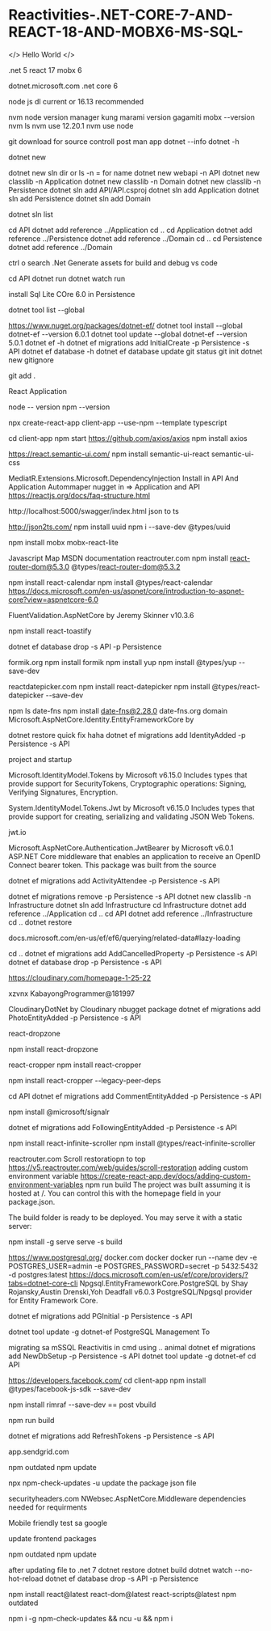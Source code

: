 # Reactivities-.NET-CORE-7-AND-REACT-18-AND-MOBX6-MS-SQL-
&lt;/> Hello World &lt;/>



.net 5
react 17
mobx 6

dotnet.microsoft.com
.net core 6

node js dl current or 16.13 recommended

nvm node version manager kung marami version gagamiti 
mobx --version
nvm ls
nvm use 12.20.1
nvm use node


git download for source controll
post man app
dotnet --info
dotnet  -h

dotnet new 


dotnet new sln 
dir    or ls
-n = for name
dotnet new webapi -n API
dotnet new classlib -n Application
dotnet new classlib -n Domain
dotnet new classlib -n Persistence
dotnet sln add API/API.csproj
dotnet sln add Application 
dotnet sln add Persistence
dotnet sln add Domain
 

dotnet sln list

cd API
dotnet add reference ../Application
cd ..
cd Application
dotnet add reference ../Persistence
dotnet add reference ../Domain
cd ..
cd Persistence
dotnet add reference ../Domain


ctrl o search .Net Generate assets for build  and debug vs code




cd API
dotnet run
dotnet watch run

install Sql Lite COre 6.0 in Persistence

dotnet tool list --global

https://www.nuget.org/packages/dotnet-ef/
dotnet tool install --global dotnet-ef --version 6.0.1
dotnet tool update --global dotnet-ef --version 5.0.1
dotnet ef -h
dotnet ef migrations add InitialCreate -p Persistence -s API
dotnet ef database -h
dotnet ef database update
git status
git init
dotnet new gitignore

git add .



React Application

node -- version
npm --version

npx create-react-app client-app --use-npm --template typescript

cd client-app
npm start
https://github.com/axios/axios
npm install axios

https://react.semantic-ui.com/
npm install semantic-ui-react semantic-ui-css


MediatR.Extensions.Microsoft.DependencyInjection Install in API And Application
Autommaper nugget in => Application and API 
https://reactjs.org/docs/faq-structure.html

http://localhost:5000/swagger/index.html
json to ts

http://json2ts.com/
npm install uuid
npm i --save-dev @types/uuid

npm install mobx mobx-react-lite

Javascript Map MSDN documentation
reactrouter.com
npm install react-router-dom@5.3.0 
@types/react-router-dom@5.3.2


npm install react-calendar
npm install @types/react-calendar
https://docs.microsoft.com/en-us/aspnet/core/introduction-to-aspnet-core?view=aspnetcore-6.0


FluentValidation.AspNetCore by Jeremy Skinner
v10.3.6


npm install react-toastify

dotnet ef database drop -s API -p Persistence

formik.org
npm install formik
npm install yup
npm install @types/yup --save-dev

reactdatepicker.com
npm install react-datepicker
npm install @types/react-datepicker --save-dev

npm ls date-fns
npm install date-fns@2.28.0
date-fns.org
 domain
Microsoft.AspNetCore.Identity.EntityFrameworkCore by

dotnet restore quick fix haha
dotnet ef migrations add IdentityAdded -p Persistence -s API

project and startup

Microsoft.IdentityModel.Tokens by Microsoft
v6.15.0
Includes types that provide support for SecurityTokens, Cryptographic operations: Signing, Verifying Signatures, Encryption.


System.IdentityModel.Tokens.Jwt by Microsoft
v6.15.0
Includes types that provide support for creating, serializing and validating JSON Web Tokens.


jwt.io

Microsoft.AspNetCore.Authentication.JwtBearer by Microsoft
v6.0.1
ASP.NET Core middleware that enables an application to receive an OpenID Connect bearer token. This package was built from the source

dotnet ef migrations add ActivityAttendee -p Persistence -s API

dotnet ef migrations remove -p Persistence -s API
dotnet new classlib -n Infrastructure
dotnet sln add Infrastructure
cd Infrastructure
dotnet add reference ../Application
cd ..
cd API
dotnet add reference ../Infrastructure
cd ..
dotnet restore

docs.microsoft.com/en-us/ef/ef6/querying/related-data#lazy-loading

cd ..
dotnet ef migrations add AddCancelledProperty -p Persistence -s API
dotnet ef database drop -p Persistence -s API


https://cloudinary.com/homepage-1-25-22

xzvnx
KabayongProgrammer@181997

CloudinaryDotNet by Cloudinary  nbugget package
dotnet ef migrations add PhotoEntityAdded -p Persistence -s API

react-dropzone

npm install react-dropzone

react-cropper
npm install react-cropper

npm install react-cropper --legacy-peer-deps


cd API
dotnet ef migrations add CommentEntityAdded -p Persistence -s API


npm install @microsoft/signalr

dotnet ef migrations add FollowingEntityAdded -p Persistence -s API

npm install react-infinite-scroller
npm install @types/react-infinite-scroller




reactrouter.com
Scroll restoratiopn to top
https://v5.reactrouter.com/web/guides/scroll-restoration
adding custom environment variable
https://create-react-app.dev/docs/adding-custom-environment-variables
 npm run build
 The project was built assuming it is hosted at /.
You can control this with the homepage field in your package.json.

The build folder is ready to be deployed.
You may serve it with a static server:

  npm install -g serve
  serve -s build
  
  https://www.postgresql.org/
  docker.com
  docker
  docker run --name dev -e POSTGRES_USER=admin -e POSTGRES_PASSWORD=secret -p 5432:5432 -d postgres:latest
  https://docs.microsoft.com/en-us/ef/core/providers/?tabs=dotnet-core-cli
  Npgsql.EntityFrameworkCore.PostgreSQL by Shay Rojansky,Austin Drenski,Yoh Deadfall
v6.0.3
PostgreSQL/Npgsql provider for Entity Framework Core.

dotnet ef migrations add PGInitial -p Persistence -s API

dotnet tool update -g dotnet-ef
PostgreSQL Management To


  
  
  
  
migrating sa mSSQL
Reactivitis in cmd using .. animal
dotnet ef migrations add NewDbSetup -p Persistence -s API
dotnet tool update -g dotnet-ef
cd API

https://developers.facebook.com/
cd client-app
npm install @types/facebook-js-sdk --save-dev



npm install rimraf --save-dev  ==  post vbuild

npm run build


dotnet ef migrations add RefreshTokens -p Persistence -s API


app.sendgrid.com




npm outdated
npm update

npx npm-check-updates -u   update the package json file






securityheaders.com
NWebsec.AspNetCore.Middleware
dependencies needed for requirments


Mobile friendly test sa google

update frontend packages

npm outdated
npm update

after updating file to .net 7 
dotnet restore
dotnet build
dotnet watch --no-hot-reload
dotnet ef database drop -s API -p Persistence



npm install react@latest react-dom@latest react-scripts@latest
npm outdated

npm i -g npm-check-updates && ncu -u && npm i
